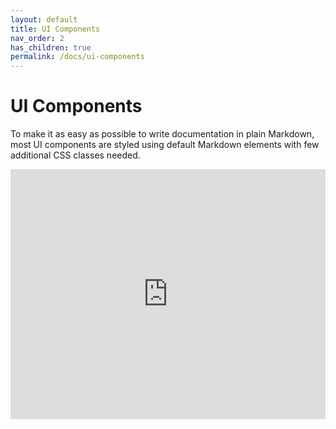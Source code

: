 ```yaml
---
layout: default
title: UI Components
nav_order: 2
has_children: true
permalink: /docs/ui-components
---
```


# UI Components

To make it as easy as possible to write documentation in plain Markdown, most UI components are styled using default Markdown elements with few additional CSS classes needed.

<iframe src="https://www.youtube.com/embed/PzGLYssMd1c" height="400" width="100%" allowfullscreen="" frameborder="0"></iframe>
